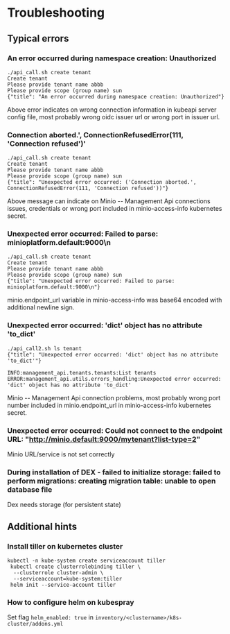 # Troubleshooting

## Typical errors

### An error occurred during namespace creation: Unauthorized

```console
./api_call.sh create tenant
Create tenant
Please provide tenant name abbb
Please provide scope (group name) sun
{"title": "An error occurred during namespace creation: Unauthorized"}
```
Above error indicates on wrong connection information in kubeapi server config file, most probably wrong oidc issuer url or wrong port in issuer url.

### Connection aborted.', ConnectionRefusedError(111, 'Connection refused')'

```console
./api_call.sh create tenant
Create tenant
Please provide tenant name abbb
Please provide scope (group name) sun
{"title": "Unexpected error occurred: ('Connection aborted.', ConnectionRefusedError(111, 'Connection refused'))"}
```
Above message can indicate on Minio -- Management Api connections issues, credentials or wrong port included in minio-access-info kubernetes secret.

### Unexpected error occurred: Failed to parse: minioplatform.default:9000\n

```console
./api_call.sh create tenant
Create tenant
Please provide tenant name abbb
Please provide scope (group name) sun
{"title": "Unexpected error occurred: Failed to parse: minioplatform.default:9000\n"}
```
minio.endpoint_url variable in minio-access-info was base64 encoded with additional newline sign. 

### Unexpected error occurred: 'dict' object has no attribute 'to_dict'

```console
./api_call2.sh ls tenant
{"title": "Unexpected error occurred: 'dict' object has no attribute 'to_dict'"}

INFO:management_api.tenants.tenants:List tenants
ERROR:management_api.utils.errors_handling:Unexpected error occurred: 'dict' object has no attribute 'to_dict'
```
Minio -- Management Api connection problems, most probably wrong port number included in minio.endpoint_url in minio-access-info kubernetes secret.

### Unexpected error occurred: Could not connect to the endpoint URL: "http://minio.default:9000/mytenant?list-type=2"

Minio URL/service is not set correctly

### During installation of DEX - failed to initialize storage: failed to perform migrations: creating migration table: unable to open database file

Dex needs storage (for persistent state)



## Additional hints

### Install tiller on kubernetes cluster

```	
kubectl -n kube-system create serviceaccount tiller	
 kubectl create clusterrolebinding tiller \	
  --clusterrole cluster-admin \	
  --serviceaccount=kube-system:tiller	
 helm init --service-account tiller	
```

### How to configure helm on kubespray

Set flag `helm_enabled: true` in `inventory/<clustername>/k8s-cluster/addons.yml`
